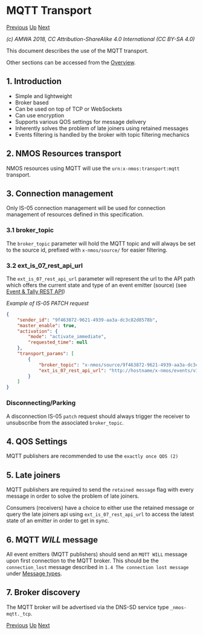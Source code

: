 # MQTT Transport
[Previous](5.0._Transports.md) [Up](..) [Next](5.2._Transport_-_Websocket.md)

_(c) AMWA 2018, CC Attribution-ShareAlike 4.0 International (CC BY-SA 4.0)_

This document describes the use of the MQTT transport.

Other sections can be accessed from the [Overview](1.0._Overview.md).

## 1. Introduction

* Simple and lightweight
* Broker based
* Can be used on top of TCP or WebSockets
* Can use encryption
* Supports various QOS settings for message delivery
* Inherently solves the problem of late joiners using retained messages
* Events filtering is handled by the broker with topic filtering mechanics

## 2. NMOS Resources transport

NMOS resources using MQTT will use the `urn:x-nmos:transport:mqtt` transport.

## 3. Connection management

Only IS-05 connection management will be used for connection management of resources defined in this specification.

### 3.1 broker_topic

The `broker_topic` parameter will hold the MQTT topic and will always be set to the source id, prefixed with `x-nmos/source/` for easier filtering.

### 3.2 ext_is_07_rest_api_url

The `ext_is_07_rest_api_url` parameter will represent the url to the API path which offers the current state and type of an event emitter (source) (see [Event & Tally REST API](6.0._Event_and_tally_rest_api.md))

_Example of IS-05 PATCH request_

```json
{
    "sender_id": "9f463872-9621-4939-aa3a-dc3c82d8578b",
    "master_enable": true,
    "activation": {
        "mode": "activate_immediate",
        "requested_time": null
    },
    "transport_params": [
        {
            "broker_topic": "x-nmos/source/9f463872-9621-4939-aa3a-dc3c82d8578b",
            "ext_is_07_rest_api_url": "http://hostname/x-nmos/events/v1.0/sources/9f463872-9621-4939-aa3a-dc3c82d8578b/"
        }
    ]
}
```

### Disconnecting/Parking

A disconnection IS-05 `patch` request should always trigger the receiver to unsubscribe from the associated `broker_topic`.

## 4. QOS Settings

MQTT publishers are recommended to use the `exactly once QOS (2)`

## 5. Late joiners

MQTT publishers are required to send the `retained message` flag with every message in order to solve the problem of late joiners.

Consumers (receivers) have a choice to either use the retained message or query the late joiners api using `ext_is_07_rest_api_url` to access the latest state of an emitter in order to get in sync.

## 6. MQTT _WILL_ message

All event emitters (MQTT publishers) should send an `MQTT WILL` message upon first connection to the MQTT broker.
This should be the `connection_lost` message described in `1.4 The connection lost message` under [Message types](2.0._Message_types.md).

## 7. Broker discovery

The MQTT broker will be advertised via the DNS-SD service type `_nmos-mqtt._tcp`.

[Previous](5.0._Transports.md) [Up](..) [Next](5.2._Transport_-_Websocket.md)
